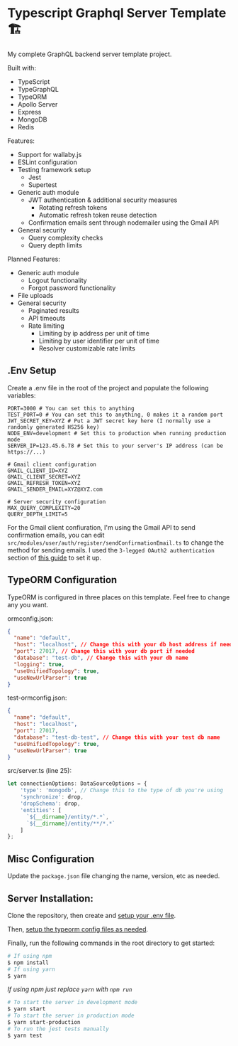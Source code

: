 # Typescript Graphql Server Template :building_construction:

My complete GraphQL backend server template project.

Built with:
- TypeScript
- TypeGraphQL
- TypeORM
- Apollo Server
- Express
- MongoDB
- Redis

Features:
- Support for wallaby.js
- ESLint configuration
- Testing framework setup
  - Jest
  - Supertest
- Generic auth module
  - JWT authentication & additional security measures
    - Rotating refresh tokens
    - Automatic refresh token reuse detection
  - Confirmation emails sent through nodemailer using the Gmail API
- General security
  - Query complexity checks
  - Query depth limits

Planned Features:
- Generic auth module
  - Logout functionality
  - Forgot password functionality
- File uploads
- General security
  - Paginated results
  - API timeouts
  - Rate limiting
    - Limiting by ip address per unit of time
    - Limiting by user identifier per unit of time
    - Resolver customizable rate limits

## .Env Setup

Create a .env file in the root of the project and populate the following variables:
```env
PORT=3000 # You can set this to anything
TEST_PORT=0 # You can set this to anything, 0 makes it a random port
JWT_SECRET_KEY=XYZ # Put a JWT secret key here (I normally use a randomly generated HS256 key)
NODE_ENV=development # Set this to production when running production mode
SERVER_IP=123.45.6.78 # Set this to your server's IP address (can be https://...)

# Gmail client configuration
GMAIL_CLIENT_ID=XYZ
GMAIL_CLIENT_SECRET=XYZ
GMAIL_REFRESH_TOKEN=XYZ
GMAIL_SENDER_EMAIL=XYZ@XYZ.com

# Server security configuration
MAX_QUERY_COMPLEXITY=20
QUERY_DEPTH_LIMIT=5
```

For the Gmail client confiuration, I'm using the Gmail API to send confirmation emails, you can edit `src/modules/user/auth/register/sendConfirmationEmail.ts` to change the method for sending emails. I used the `3-legged OAuth2 authentication` section of [this guide](https://nodemailer.com/smtp/oauth2/#oauth-3lo) to set it up.

## TypeORM Configuration

TypeORM is configured in three places on this template. Feel free to change any you want.

ormconfig.json:
```json
{
  "name": "default",
  "host": "localhost", // Change this with your db host address if needed
  "port": 27017, // Change this with your db port if needed
  "database": "test-db", // Change this with your db name
  "logging": true,
  "useUnifiedTopology": true,
  "useNewUrlParser": true
}
```

test-ormconfig.json:
```json
{
  "name": "default",
  "host": "localhost",
  "port": 27017,
  "database": "test-db-test", // Change this with your test db name
  "useUnifiedTopology": true,
  "useNewUrlParser": true
}
```

src/server.ts (line 25):
```ts
let connectionOptions: DataSourceOptions = {
    'type': 'mongodb', // Change this to the type of db you're using
    'synchronize': drop,
    'dropSchema': drop,
    'entities': [
      `${__dirname}/entity/*.*`,
      `${__dirname}/entity/**/*.*`
    ]
};
```

## Misc Configuration

Update the `package.json` file changing the name, version, etc as needed.

## Server Installation:

Clone the repository, then create and [setup your .env file](#env-setup).

Then, [setup the typeorm config files as needed](#typeorm-configuration).

Finally, run the following commands in the root directory to get started:
```bash
# If using npm
$ npm install
# If using yarn
$ yarn
```

*If using npm just replace `yarn` with `npm run`*
```bash
# To start the server in development mode
$ yarn start
# To start the server in production mode
$ yarn start-production
# To run the jest tests manually
$ yarn test
```
